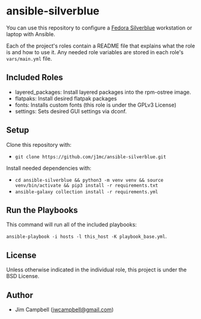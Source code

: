 ansible-silverblue
==================

You can use this repository to configure a [Fedora Silverblue](https://silverblue.fedoraproject.org/)
workstation or laptop with Ansible.

Each of the project's roles contain a README file that explains what the role is and how to use
it. Any needed role variables are stored in each role's `vars/main.yml` file.

Included Roles
--------------

  - layered_packages: Install layered packages into the rpm-ostree image.
  - flatpaks: Install desired flatpak packages
  - fonts: Installs custom fonts (this role is under the GPLv3 License)
  - settings: Sets desired GUI settings via dconf.

Setup
-----

Clone this repository with:

  - `git clone https://github.com/j1mc/ansible-silverblue.git`


Install needed dependencies with:

  - `cd ansible-silverblue && python3 -m venv venv && source venv/bin/activate && pip3 install -r requirements.txt`
  - `ansible-galaxy collection install -r requirements.yml`

Run the Playbooks
-----------------

This command will run all of the included playbooks:

`ansible-playbook -i hosts -l this_host -K playbook_base.yml`.

License
-------

Unless otherwise indicated in the individual role, this project is under the BSD License.

Author
------

  * Jim Campbell (jwcampbell@gmail.com)
